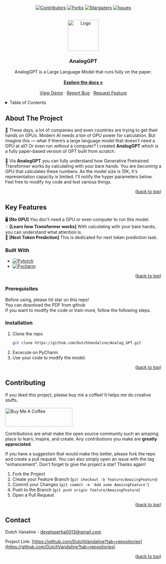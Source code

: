 <a id="readme-top"></a>
<div align="center">

[![Contributors][contributors-shield]][contributors-url]
[![Forks][forks-shield]][forks-url]
[![Stargazers][stars-shield]][stars-url]
[![Issues][issues-shield]][issues-url]

</div>


<!-- PROJECT LOGO -->
<br />
<div align="center">
  <a href="https://github.com/DutchVandaline/Analog_GPT">
    <img src="https://github.com/user-attachments/assets/b27189f7-4e6c-43e1-a136-d24a59a9b74d" alt="Logo" width="100" height="100">
  </a>

  <h3 align="center">AnalogGPT</h3>

  <p align="center">
    AnalogGPT is a Large Language Model that runs fully on the paper.
    <br />
    <a href=""> <!--앱스토어 url href="여기에" 부분에 추가-->
    </a>
    <br />
    <a href="https://github.com/DutchVandaline/Analog_GPT"><strong>Explore the docs »</strong></a>
    <br />
    <br />
    <a href="https://github.com/DutchVandaline/Analog_GPT">View Demo</a>
    ·
    <a href="https://github.com/DutchVandaline/Analog_GPT/issues/new?labels=bug&template=bug-report---.md">Report Bug</a>
    ·
    <a href="https://github.com/DutchVandaline/Analog_GPT/issues/new?labels=enhancement&template=feature-request---.md">Request Feature</a>
  </p>
</div>



<!-- TABLE OF CONTENTS -->
<details>
  <summary>Table of Contents</summary>
  <ol>
    <li>
      <a href="#about-the-project">About The Project</a>
      <ul>
        <li><a href="#built-with">Built With</a></li>
      </ul>
    </li>
    <li>
      <a href="#getting-started">Getting Started</a>
      <ul>
        <li><a href="#prerequisites">Prerequisites</a></li>
        <li><a href="#installation">Installation</a></li>
      </ul>
    </li>
    <li><a href="#contributing">Contributing</a></li>
    <li><a href="#contact">Contact</a></li>
  </ol>
</details>



<!-- ABOUT THE PROJECT -->
## About The Project
<!-- 이미지 삽입 ![Pequod](https://github.com/user-attachments/assets/8bf45ee3-1001-459a-8db2-f32632e20dfc)-->
🥫 These days, a lot of companies and even countries are trying to get their hands on GPUs. Modern AI needs a ton of GPU power for calculation. But imagine this — what if there’s a large language model that doesn’t need a GPU at all? Or even run *without* a computer?
I created **AnalogGPT** which is a fully paper-based version of GPT built from scratch.<br/>

🚀 Via **AnalogGPT** you can fully understand how Generative Pretrained Transformer works by calculating with your bare hands. You are becoming a GPU that calculates these numbers. As the model size is 15K, it's representation capacity is limited. I'll notify the hyper parameters below. Feel free to modify my code and test various things.

<p align="right">(<a href="#readme-top">back to top</a>)</p>

## Key Features
🖥️ **[No GPU]** You don't need a GPU or even computer to run this model.<br/>
💡 **[Learn how Transformer works]** With calculating with your bare hands, you can understand what attention is.<br/>
🔧 **[Next Token Prediction]** This is dedicated for next token prediction task.<br/>


<!--
<img src="https://github.com/user-attachments/assets/7f15a1f3-65ca-4ae7-912a-4b3ccd8533bd"  width="270" height="270"/>
<img src="https://github.com/user-attachments/assets/e8c4e3cb-f104-434a-aa85-7c6a830e7427"  width="270" height="270"/>
<img src="https://github.com/user-attachments/assets/ee63f9bc-6e4f-4300-8772-ca883150ca8f"  width="270" height="270"/>
-->
### Built With

* [![Pytorch][Pytorch]][Pytorch-url]
* [![Pycharm][Pycharm]][Pycharm-url]
  

<p align="right">(<a href="#readme-top">back to top</a>)</p>



<!-- GETTING STARTED -->
<!--
이 부분 주석 제거
## Getting Started
📱 You can download BottleCamp at the AppStore. Press the following Image!
<div style="text-align: center;">
    <a href="https://apps.apple.com/kr/app/pequod/id6593668188?l=en-GB">
      <img src="https://github.com/user-attachments/assets/d1a69119-6219-409b-b302-9ce24308aeb0"  width="350" height="350"
            style="height: auto; margin-left: 8px; margin-right: 8px;"/>
    </a>
</div>
-->
### Prerequisites

Before using, please hit star on this repo!<br>
You can download the PDF from github<br>
If you want to modify the code or train more, follow the following steps.
### Installation

1. Clone the repo
   ```sh
   git clone https://github.com/DutchVandaline/Analog_GPT.git
   ```
2. Excecute on PyCharm
3. Use your code to modify the model.

<p align="right">(<a href="#readme-top">back to top</a>)</p>


<!-- CONTRIBUTING -->
## Contributing
If you liked this project, please buy me a coffee! It helps me do creative stuffs. <br/> <br/>
<a href="https://www.buymeacoffee.com/PequodApp" target="_blank">
  <img src="https://cdn.buymeacoffee.com/buttons/v2/default-yellow.png" alt="Buy Me A Coffee" style="height: 60px; width: 217px;" >
</a>

Contributions are what make the open source community such an amazing place to learn, inspire, and create. Any contributions you make are **greatly appreciated**.

If you have a suggestion that would make this better, please fork the repo and create a pull request. You can also simply open an issue with the tag "enhancement".
Don't forget to give the project a star! Thanks again!

1. Fork the Project
2. Create your Feature Branch (`git checkout -b feature/AmazingFeature`)
3. Commit your Changes (`git commit -m 'Add some AmazingFeature'`)
4. Push to the Branch (`git push origin feature/AmazingFeature`)
5. Open a Pull Request

<p align="right">(<a href="#readme-top">back to top</a>)</p>

<!-- CONTACT -->
## Contact

Dutch Vanaline - developerha0013@gmail.com

Project Link: [https://github.com/DutchVandaline?tab=repositories](https://github.com/DutchVandaline?tab=repositories)

<p align="right">(<a href="#readme-top">back to top</a>)</p>






<!-- MARKDOWN LINKS & IMAGES -->
<!-- https://www.markdownguide.org/basic-syntax/#reference-style-links -->
[contributors-shield]: https://img.shields.io/github/contributors/DutchVandaline/Analog_GPT.svg?style=for-the-badge
[contributors-url]: https://github.com/DutchVandaline/Wait_However/graphs/contributors
[forks-shield]: https://img.shields.io/github/forks/DutchVandaline/Analog_GPT.svg?style=for-the-badge
[forks-url]: https://github.com/DutchVandaline/Wait_However/network/members
[stars-shield]: https://img.shields.io/github/stars/DutchVandaline/Analog_GPT.svg?style=for-the-badge
[stars-url]: https://github.com/DutchVandaline/Wait_However/stargazers
[issues-shield]: https://img.shields.io/github/issues/DutchVandaline/Analog_GPT.svg?style=for-the-badge
[issues-url]: https://github.com/DutchVandaline/Wait_However/issues

[Pytorch]: https://img.shields.io/badge/PyTorch-EE4C2C?style=for-the-badge&logo=pytorch&logoColor=white
[Pytorch-url]: https://pytorch.org/
[Pycharm]: https://img.shields.io/badge/PyCharm-000000?style=for-the-badge&logo=pycharm&logoColor=white
[Pycharm-url]: https://www.jetbrains.com/pycharm/




